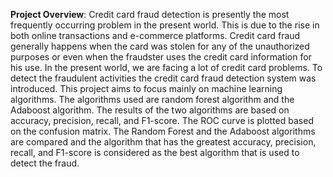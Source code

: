 **Project Overview**: Credit card fraud detection is presently the most frequently occurring problem in the present world. This is due to the rise in both online transactions and e-commerce platforms. Credit card fraud generally happens when the card was stolen for any of the unauthorized purposes or even when the fraudster uses the credit card information for his use. In the present world, we are facing a lot of credit card problems. To detect the fraudulent activities the credit card fraud detection system was introduced. This project aims to focus mainly on machine learning algorithms. The algorithms used are random forest algorithm and the Adaboost algorithm. The results of the two algorithms are based on accuracy, precision, recall, and F1-score. The ROC curve is plotted based on the confusion matrix. The Random Forest and the Adaboost algorithms are compared and the algorithm that has the greatest accuracy, precision, recall, and F1-score is considered as the best algorithm that is used to detect the fraud.
